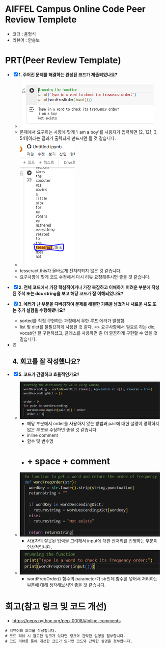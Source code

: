 # AIFFEL Campus Online Code Peer Review Templete
- 코더 : 윤형석
- 리뷰어 : 안승보


# PRT(Peer Review Template)
- [X]  **1. 주어진 문제를 해결하는 완성된 코드가 제출되었나요?**
    - ![alt text](image-3.png)
    - 문제에서 요구하는 사항에 맞게 'i am a boy'를 사용자가 입력하면 [2, 121, 3, 541]이라는 결과가 출력되게 만드시면 될 것 같습니다.
    - ![alt text](image-4.png)
    - tesseract.this가 올바르게 전처리되지 않은 것 같습니다.
    - 요구사항에 맞게 코드 수정해서 다시 리뷰 요청해주시면 좋을 것 같습니다.
- [X]  **2. 전체 코드에서 가장 핵심적이거나 가장 복잡하고 이해하기 어려운 부분에 작성된 
주석 또는 doc string을 보고 해당 코드가 잘 이해되었나요?**
        
- [X]  **3. 에러가 난 부분을 디버깅하여 문제를 해결한 기록을 남겼거나
새로운 시도 또는 추가 실험을 수행해봤나요?**
    - sorted를 직접 구현하는 과정에서 무한 루프 에러가 발생함.
    - list 및 dict를 불필요하게 사용한 것 같다. => 요구사항에서 필요로 하는 dic, vocab만 잘 구현하셨고, 클래스를 사용하면 좀 더 깔끔하게 구현할 수 있을 것 같습니다.
        
- [X]  **4. 회고를 잘 작성했나요?**
    - 
        
- [X]  **5. 코드가 간결하고 효율적인가요?**
    - ![alt text](image.png)
        - 해당 부분에서 order를 사용하지 않는 방법과 pair에 대한 설명이 명확하지 않은 부분을 수정하면 좋을 것 같습니다.
        - inline comment
        - 함수 및 변수명
        - # + space + comment
    - ![alt text](image-1.png)
        - 사용자의 잘못된 입력을 고려해서 input에 대한 전처리를 진행하는 부분이 인상적입니다.
    - ![alt text](image-2.png)
        - wordFreqOrder() 함수의 parameter가 str인데 함수를 넣어서 처리하는 부분에 대해 생각해보시면 좋을 것 같습니다. 


# 회고(참고 링크 및 코드 개선)
- https://peps.python.org/pep-0008/#inline-comments
```
# 리뷰어의 회고를 작성합니다.
# 코드 리뷰 시 참고한 링크가 있다면 링크와 간략한 설명을 첨부합니다.
# 코드 리뷰를 통해 개선한 코드가 있다면 코드와 간략한 설명을 첨부합니다.
```
